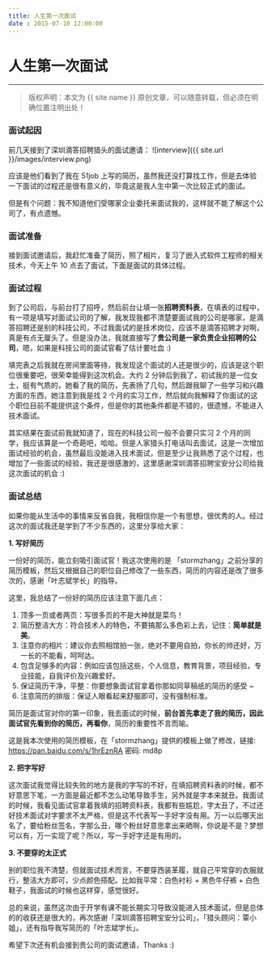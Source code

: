```yaml
---
title: 人生第一次面试
date : 2015-07-10 12:00:00
---
```


# 人生第一次面试
***
> 版权声明：本文为 {{ site.name }} 原创文章，可以随意转载，但必须在明确位置注明出处！ 


### 面试起因

前几天接到了深圳滴答招聘猎头的面试邀请：
![interview]({{ site.url }}/images/interview.png)


应该是他们看到了我在 51job 上写的简历，虽然我还没打算找工作，但是去体验一下面试的过程还是很有意义的，毕竟这是我人生中第一次比较正式的面试。

但是有个问题：我不知道他们受哪家企业委托来面试我的，这样就不能了解这个公司了，有点遗憾。

### 面试准备

接到面试邀请后，我赶忙准备了简历，照了相片，复习了嵌入式软件工程师的相关技术，今天上午 10 点去了面试，下面是面试的具体过程。

### 面试过程

到了公司后，与前台打了招呼，然后前台让填一张**招聘资料表**，在填表的过程中，有一项是填写对面试公司的了解，我发现我都不清楚要面试我的公司是哪家，是滴答招聘还是别的科技公司，不过我面试的是技术岗位，应该不是滴答招聘才对啊，真是有点无厘头了。但是没办法，我就直接写了**贵公司是一家负责企业招聘的公司**，嗯，如果是科技公司的面试官看了估计要吐血 :)

填完表之后我就在房间里面等待，我发现这个面试的人还是很少的，应该是这个职位很重要吧，很荣幸能得到这次机会。大约 2 分钟后到我了，初试我的是一位女士，挺有气质的，她看了我的简历，先表扬了几句，然后跟我聊了一些学习和兴趣方面的东西，她注意到我是找 2 个月的实习工作，然后就向我解释了你面试的这个职位目前不能提供这个条件，但是你的其他条件都是不错的，很遗憾，不能进入技术面试。

其实结果在面试前我就知道了，现在的科技公司一般不会要只实习 2 个月的同学，我应该算是一个奇葩吧，哈哈。但是人家猎头打电话叫去面试，这是一次增加面试经验的机会，虽然最后没能进入技术面试，但是至少让我熟悉了这个过程，也增加了一些面试的经验，我还是很感激的，这里感谢深圳滴答招聘宝安分公司给我这次面试的机会 :)


### 面试总结

如果你能从生活中的事情来反省自我，我相信你是一个有思想，很优秀的人。经过这次的面试我还是学到了不少东西的，这里分享给大家：

**1. 写好简历**

一份好的简历，能立刻吸引面试官！我这次使用的是 「stormzhang」之前分享的简历模板，然后又根据自己的职位自己修改了一些东西，简历的内容还是改了很多次的，感谢「叶志斌学长」的指导。

这里，我总结了一份好的简历应该注意下面几点：

1. 顶多一页或者两页：写很多页的不是大神就是菜鸟！
2. 简历整洁大方：符合技术人的特色，不要搞那么多色彩上去，记住：**简单就是美**。
3. 注意你的相片：建议你去照相馆拍一张，绝对不要用自拍，你长的帅还好，万一长的不能看，呵呵达。
4. 包含足够多的内容：例如应该包括这些，个人信息，教育背景，项目经验，专业技能，自我评价及兴趣爱好。
5. 保证简历干净，平整：你要想象面试官拿着你那如同草稿纸的简历的感受 ~
6. 注意简历的排版：保证人眼看起来舒服即可，没有强制标准。

简历是面试官对你的第一印象，我去面试的时候，**前台首先拿走了我的简历，因此面试官先看到你的简历，再看你**，简历的重要性不言而喻。

这是我本次使用的简历模板，在「stormzhang」提供的模板上做了修改，链接: https://pan.baidu.com/s/1hrEznRA 密码: md8p


**2. 把字写好**

这次面试我觉得比较失败的地方是我的字写的不好，在填招聘资料表的时候，都不好意思下笔，一方面是最近都不怎么动笔导致手生，另外就是字本来就丑。我面试的时候，我看见面试官拿着我填的招聘资料表，我都有些尴尬，字太丑了，不过还好技术面试对字要求不太严格，但是这不代表写一手好字没有用。万一以后哪天出名了，要给粉丝签名，字那么丑，哪个粉丝好意思拿出来晒啊，你说是不是？梦想可以有，万一实现了呢？所以，写一手好字还是有用的。


**3. 不要穿的太正式**

别的职位我不清楚，但就面试技术而言，不要穿西装革履，就自己平常穿的衣服就行，整洁大方即可，少点颜色搭配。比如我平常：白色衬衫 + 黑色牛仔裤 + 白色鞋子，我面试的时候也这样穿，感觉很好。



总的来说，虽然这次由于开学有课不能长期实习导致没能进入技术面试，但是总体的的收获还是很大的，再次感谢「深圳滴答招聘宝安分公司」，「猎头顾问：覃小姐」，还有指导我写简历的「叶志斌学长」。

希望下次还有机会接到贵公司的面试邀请，Thanks :)




















